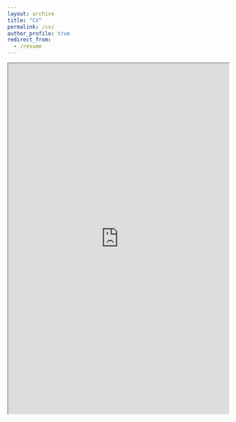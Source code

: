 ```yaml
---
layout: archive
title: "CV"
permalink: /cv/
author_profile: true
redirect_from:
  - /resume
---
```


<iframe src="https://drive.google.com/file/d/1D6Lg0LPh-jyOIfFG0JMUA30NK9_v4KOj/view?usp=sharing" width="100%" height="800px">
</iframe>
